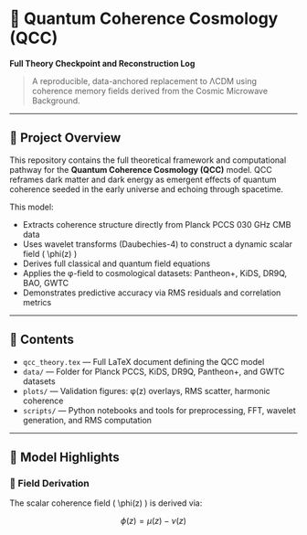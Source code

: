 # 🌌 Quantum Coherence Cosmology (QCC)
**Full Theory Checkpoint and Reconstruction Log**

> A reproducible, data-anchored replacement to ΛCDM using coherence memory fields derived from the Cosmic Microwave Background.

---

## 📘 Project Overview

This repository contains the full theoretical framework and computational pathway for the **Quantum Coherence Cosmology (QCC)** model. QCC reframes dark matter and dark energy as emergent effects of quantum coherence seeded in the early universe and echoing through spacetime.

This model:
- Extracts coherence structure directly from Planck PCCS 030 GHz CMB data
- Uses wavelet transforms (Daubechies-4) to construct a dynamic scalar field \( \phi(z) \)
- Derives full classical and quantum field equations
- Applies the φ-field to cosmological datasets: Pantheon+, KiDS, DR9Q, BAO, GWTC
- Demonstrates predictive accuracy via RMS residuals and correlation metrics

---

## 📂 Contents

- `qcc_theory.tex` — Full LaTeX document defining the QCC model
- `data/` — Folder for Planck PCCS, KiDS, DR9Q, Pantheon+, and GWTC datasets
- `plots/` — Validation figures: φ(z) overlays, RMS scatter, harmonic coherence
- `scripts/` — Python notebooks and tools for preprocessing, FFT, wavelet generation, and RMS computation

---

## 🧠 Model Highlights

### 🔬 Field Derivation

The scalar coherence field \( \phi(z) \) is derived via:

```math
\phi(z) = \mu(z) - \nu(z)

